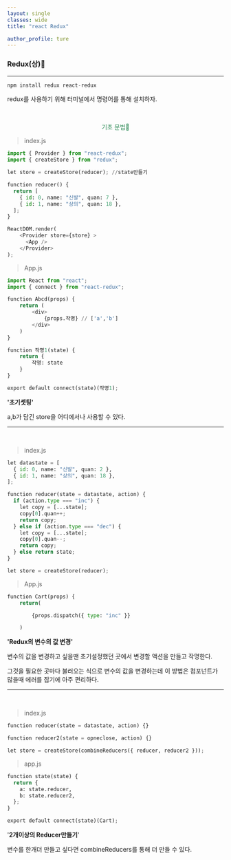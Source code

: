 ```yaml
---
layout: single
classes: wide
title: "react Redux"

author_profile: ture
---
```


### Redux(상)🍓

<hr>

```python
npm install redux react-redux
```

redux를 사용하기 위해 터미널에서 명령어를 통해 설치하자.

<br>

<center><p style='color:seagreen'>기초 문법🚩</p></center>

> index.js

```python
import { Provider } from "react-redux";
import { createStore } from "redux";

let store = createStore(reducer); //state만들기

function reducer() {
  return [
    { id: 0, name: "신발", quan: 7 },
    { id: 1, name: "상의", quan: 18 },
  ];
}

ReactDOM.render(
    <Provider store={store} >
      <App />
    </Provider>
);

```

> App.js

```python
import React from "react";
import { connect } from "react-redux";

function Abcd(props) {
    return (
    	<div>
        	{props.작명} // ['a','b']
        </div>
    )
}

function 작명1(state) {
    return {
        작명: state
    }
}

export default connect(state)(작명1);
```

**'초기셋팅'**

a,b가 담긴 store을 어디에서나 사용할 수 있다.

<hr>

<br>

> index.js

```python
let datastate = [
  { id: 0, name: "신발", quan: 2 },
  { id: 1, name: "상의", quan: 18 },
];

function reducer(state = datastate, action) {
  if (action.type === "inc") {
    let copy = [...state];
    copy[0].quan++;
    return copy;
  } else if (action.type === "dec") {
    let copy = [...state];
    copy[0].quan--;
    return copy;
  } else return state;
}

let store = createStore(reducer);
```

> App.js

```python
function Cart(props) {
    return(

    	{props.dispatch({ type: "inc" }}

    )

```

**'Redux의 변수의 값 변경'**

변수의 값을 변경하고 싶을땐 초기설정했던 곳에서 변경할 액션을 만들고 작명한다.

그것을 필요한 곳마다 불러오는 식으로 변수의 값을 변경하는데 이 방법은 컴포넌트가 많을때 에러를 잡기에 아주 편리하다.

<hr>

<br>

> index.js

```python
function reducer(state = datastate, action) {}

function reducer2(state = opneclose, action) {}

let store = createStore(combineReducers({ reducer, reducer2 }));
```

> app.js

```python
function state(state) {
  return {
    a: state.reducer,
    b: state.reducer2,
  };
}

export default connect(state)(Cart);
```

'**2개이상의 Reducer만들기**'

변수를 한개더 만들고 싶다면 combineReducers를 통해 더 만들 수 있다.
